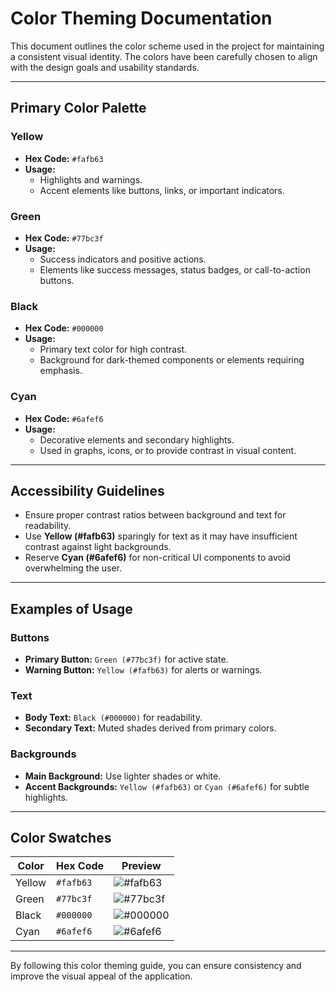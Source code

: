 # Color Theming Documentation

This document outlines the color scheme used in the project for maintaining a consistent visual identity. The colors have been carefully chosen to align with the design goals and usability standards.

---

## Primary Color Palette

### Yellow

- **Hex Code:** `#fafb63`
- **Usage:**
  - Highlights and warnings.
  - Accent elements like buttons, links, or important indicators.

### Green

- **Hex Code:** `#77bc3f`
- **Usage:**
  - Success indicators and positive actions.
  - Elements like success messages, status badges, or call-to-action buttons.

### Black

- **Hex Code:** `#000000`
- **Usage:**
  - Primary text color for high contrast.
  - Background for dark-themed components or elements requiring emphasis.

### Cyan

- **Hex Code:** `#6afef6`
- **Usage:**
  - Decorative elements and secondary highlights.
  - Used in graphs, icons, or to provide contrast in visual content.

---

## Accessibility Guidelines

- Ensure proper contrast ratios between background and text for readability.
- Use **Yellow (#fafb63)** sparingly for text as it may have insufficient contrast against light backgrounds.
- Reserve **Cyan (#6afef6)** for non-critical UI components to avoid overwhelming the user.

---

## Examples of Usage

### Buttons

- **Primary Button:** `Green (#77bc3f)` for active state.
- **Warning Button:** `Yellow (#fafb63)` for alerts or warnings.

### Text

- **Body Text:** `Black (#000000)` for readability.
- **Secondary Text:** Muted shades derived from primary colors.

### Backgrounds

- **Main Background:** Use lighter shades or white.
- **Accent Backgrounds:** `Yellow (#fafb63)` or `Cyan (#6afef6)` for subtle highlights.

---

## Color Swatches

| Color  | Hex Code    | Preview                                                |
| ------ | ----------- | ------------------------------------------------------ |
| Yellow | `#fafb63` | ![#fafb63](https://via.placeholder.com/20/fafb63/fafb63) |
| Green  | `#77bc3f` | ![#77bc3f](https://via.placeholder.com/20/77bc3f/77bc3f) |
| Black  | `#000000` | ![#000000](https://via.placeholder.com/20/000000/000000) |
| Cyan   | `#6afef6` | ![#6afef6](https://via.placeholder.com/20/6afef6/6afef6) |

---

By following this color theming guide, you can ensure consistency and improve the visual appeal of the application.
